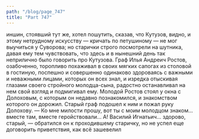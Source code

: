 ```yaml
---
path: "/blog/page_747"
title: "Part 747"
---
```


иншин, стоявший тут же, хотел пошутить, сказав, что Кутузов, видно, и этому нетрудному искусству — кричать по петушиному — не мог выучиться у Суворова; но старички строго посмотрели на шутника, давая ему тем чувствовать, что здесь и в нынешний день так неприлично было говорить про Кутузова.
Граф Илья Андреич Ростов, озабоченно, торопливо похаживал в своих мягких сапогах из столовой в гостиную, поспешно и совершенно одинаково здороваясь с важными и неважными лицами, которых он всех знал, и изредка отыскивая глазами своего стройного молодца-сына, радостно останавливал на нем свой взгляд и подмигивал ему. Молодой Ростов стоял у окна с Долоховым, с которым он недавно познакомился, и знакомством которого он дорожил. Старый граф подошел к ним и пожал руку Долохову.
— Ко мне милости прошу, вот ты с моим молодцом знаком... вместе там, вместе геройствовали... А! Василий Игнатьич... здорово, старый, — обратился он к проходившему старичку, но не успел еще договорить приветствия, как всё зашевелил

